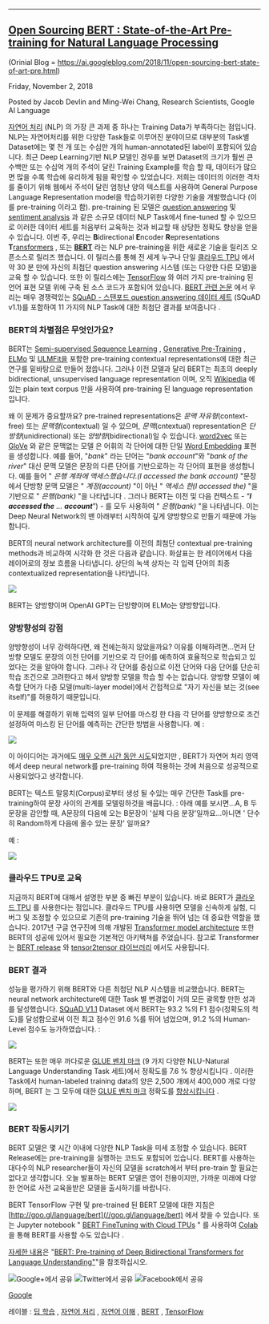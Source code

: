 * * *

[Open Sourcing BERT : State-of-the-Art Pre-training for Natural Language Processing](http://ai.googleblog.com/2018/11/open-sourcing-bert-state-of-art-pre.html "Open Sourcing BERT : 자연어 처리를위한 최첨단 사전 교육")
--------------------------------------------------------------------------------------------------------------------------------------------------------------------
(Orinial Blog = https://ai.googleblog.com/2018/11/open-sourcing-bert-state-of-art-pre.html)


Friday, November 2, 2018

Posted by Jacob Devlin and Ming-Wei Chang, Research Scientists, Google AI Language   

[자연어 처리](https://en.wikipedia.org/wiki/Natural_language_processing) (NLP) 의 가장 큰 과제 중 하나는 Training Data가 부족하다는 점입니다. NLP는 자연어처리를 위한 다양한 Task들로 이루어진 분야이므로 대부분의 Task별 Dataset에는 몇 천 개 또는 수십만 개의 human-annotated된 label이 포함되어 있습니다. 최근 Deep Learning기반 NLP 모델인 경우를 보면 Dataset의 크기가 훨씬 큰 수백만 또는 수십억 개의 주석이 달린 Training Example를 학습 할 때, 데이터가 많으면 많을 수록 학습에 유리하게 됨을 확인할 수 있었습니다.  저희는 데이터의 이러한 격차를 줄이기 위해 웹에서 주석이 달린 엄청난 양의 텍스트를 사용하여 General Purpose Language Representation model을 학습하기위한 다양한 기술을 개발했습니다 (이를 pre-training 이라고 함). pre-training 된 모델은 [question answering](https://en.wikipedia.org/wiki/Question_answering) 및 [sentiment analysis](https://en.wikipedia.org/wiki/Sentiment_analysis) 과 같은 소규모 데이터 NLP Task에서 fine-tuned 할 수 있으므로 이러한 데이터 세트를 처음부터 교육하는 것과 비교할 때 상당한 정확도 향상을 얻을 수 있습니다. 이번 주, 우리는 **B**idirectional **E**ncoder **R**epresentations **T**[ransformers](https://ai.googleblog.com/2017/08/transformer-novel-neural-network.html) , 또는 [**BERT**](//goo.gl/language/bert) 라는 NLP pre-training을 위한 새로운 기술을 릴리즈 오픈소스로 릴리즈 했습니다. 이 릴리스를 통해 전 세계 누구나 ​​단일 [클라우드 TPU](https://cloud.google.com/tpu/) 에서 약 30 분 만에 자신의 최첨단 question answering 시스템 (또는 다양한 다른 모델)을 교육 할 수 있습니다. 또한 이 릴리스에는 [TensorFlow](https://www.tensorflow.org/) 와 여러 가지 pre-training 된 언어 표현 모델 위에 구축 된 소스 코드가 포함되어 있습니다. [BERT 관련 논문](https://arxiv.org/abs/1810.04805) 에서 우리는 매우 경쟁력있는 [SQuAD - 스탠포드 question answering 데이터 세트](https://rajpurkar.github.io/SQuAD-explorer/) (SQuAD v1.1)를 포함하여 11 가지의 NLP Task에 대한 최첨단 결과를 보여줍니다 .  

### **BERT의 차별점은 무엇인가요?**  
BERT는 [Semi-supervised Sequence Learning](https://arxiv.org/abs/1511.01432) , [Generative Pre-Training](https://blog.openai.com/language-unsupervised/) , [ELMo](https://allennlp.org/elmo) 및 [ULMFit을](http://nlp.fast.ai/classification/2018/05/15/introducting-ulmfit.html) 포함한 pre-training contextual representations에 대한 최근 연구를 밑바탕으로 만들어 졌씁니다. 그러나 이전 모델과 달리 BERT는 최초의 deeply bidirectional, unsupervised language representation 이며, 오직 [Wikipedia](https://www.wikipedia.org/) 에 있는 plain text corpus 만을 사용하여 pre-training 된 language representation 입니다.  

왜 이 문제가 중요할까요? pre-trained representations은 _문맥 자유형_(context-free) 또는 _문맥형_(contextual) 일 수 있으며, _문맥_(cntextual) representation은 _단방향_(unidirectional) 또는 _양방향_(bidirectional)일 수 있습니다. [word2vec](https://en.wikipedia.org/wiki/Word2vec) 또는 [GloVe](https://nlp.stanford.edu/projects/glove/) 와 같은 문맥없는 모델 은 어휘의 각 단어에 대한 단일 [Word Embedding](https://www.tensorflow.org/tutorials/representation/word2vec) 표현을 생성합니다. 예를 들어, "_bank_" 라는 단어는 "_bank account_"와 "_bank of the river_" 대신 문맥 모델은 문장의 다른 단어를 기반으로하는 각 단어의 표현을 생성합니다. 예를 들어 " _은행 계좌에 액세스했습니다.(I accessed the bank account)_ "문장 에서 단방향 문맥 모델은 " _계정(account)_ "이 아닌 " _액세스 한(I accessed the)_ "을 기반으로 " _은행(bank)_ "을 나타냅니다 . 그러나 BERT는 이전 및 다음 컨텍스트 \-  “_**I accessed the** ... **account**_”) \- 를 모두 사용하여 " _은행(bank)_ "을 나타냅니다. 이는 Deep Neural Network의 맨 아래부터 시작하여 깊게 양방향으로 만들기 때문에 가능합니다.  

BERT의 neural network architecture를 이전의 최첨단 contextual pre-training methods과 비교하여 시각화 한 것은 다음과 같습니다. 화살표는 한 레이어에서 다음 레이어로의 정보 흐름을 나타냅니다. 상단의 녹색 상자는 각 입력 단어의 최종 contextualized representation을 나타냅니다.  

[![](https://1.bp.blogspot.com/-RLAbr6kPNUo/W9is5FwUXmI/AAAAAAAADeU/5y9466Zoyoc96vqLjbruLK8i_t8qEdHnQCLcBGAs/s640/image3.png)](https://1.bp.blogspot.com/-RLAbr6kPNUo/W9is5FwUXmI/AAAAAAAADeU/5y9466Zoyoc96vqLjbruLK8i_t8qEdHnQCLcBGAs/s1600/image3.png)

BERT는 양방향이며 OpenAI GPT는 단방향이며 ELMo는 양방향입니다.


### **양방향성의 강점**
양방향성이 너무 강력하다면, 왜 전에는하지 않았을까요? 이유를 이해하려면...먼저 단방향 모델도 문장의 이전 단어를 기반으로 각 단어를 예측하여 효율적으로 학습되고 있었다는 것을 알아야 합니다. 그러나 각 단어를 중심으로 이전 단어와 다음 단어를 단순히 학습 조건으로 고려한다고 해서 양방향 모델을 학습 할 수는 없습니다. 양방향 모델이 예측할 단어가 다층 모델(multi-layer model)에서 간접적으로 "자기 자신을 보는 것(see itself)"를 허용하기 때문입니다.  

이 문제를 해결하기 위해 입력의 일부 단어를 마스킹 한 다음 각 단어를 양방향으로 조건 설정하여 마스킹 된 단어를 예측하는 간단한 방법을 사용합니다. 예 :  

[![](https://2.bp.blogspot.com/-pNxcHHXNZg0/W9iv3evVyOI/AAAAAAAADfA/KTSvKXNzzL0W8ry28PPl7nYI1CG_5WuvwCLcBGAs/s640/f1.png)](https://2.bp.blogspot.com/-pNxcHHXNZg0/W9iv3evVyOI/AAAAAAAADfA/KTSvKXNzzL0W8ry28PPl7nYI1CG_5WuvwCLcBGAs/s1600/f1.png)

이 아이디어는 과거에도 [매우 오랜 시간 동안 시도](http://psycnet.apa.org/record/1955-00850-001)되었지만 , BERT가 자연어 처리 영역에서 deep neural network를 pre-training 하여 적용하는 것에 처음으로 성공적으로 사용되었다고 생각합니다.  

BERT는 텍스트 말뭉치(Corpus)로부터 생성 될 수있는 매우 간단한 Task를 pre-training하여 문장 사이의 관계를 모델링하것을 배웁니다. :  아래 예를 보시면...A, B 두 문장을 감안할 때, A문장의 다음에 오는 B문장이 '실제 다음 분장'일까요...아니면 ' 단수히 Random하게 다음에 올수 있는 문장' 일까요?

예 :  

[![](https://4.bp.blogspot.com/-K_7yu3kjF18/W9iv-R-MnyI/AAAAAAAADfE/xUwR_G1iTY0vq9X-Z3LnW5t4NLS9BQzdgCLcBGAs/s640/f2.png)](https://4.bp.blogspot.com/-K_7yu3kjF18/W9iv-R-MnyI/AAAAAAAADfE/xUwR_G1iTY0vq9X-Z3LnW5t4NLS9BQzdgCLcBGAs/s1600/f2.png)

### **클라우드 TPU로 교육**  
지금까지 BERT에 대해서 설명한 부분 중 빠진 부분이 있습니다. 바로 BERT가 [클라우드 TPU](https://cloud.google.com/tpu/docs/tpus) 를 사용한다는 점입니다. 클라우드 TPU를 사용하면 모델을 신속하게 실험, 디버그 및 조정할 수 있으므로 기존의 pre-training 기술을 뛰어 넘는 데 중요한 역할을 했습니다. 2017년 구글 연구진에 의해 개발된 [Transformer model architecture](https://ai.googleblog.com/2017/08/transformer-novel-neural-network.html) 또한 BERT의 성공에 있어서 필요한 기본적인 아키택쳐를 주었습니다. 참고로 Transformer는 [BERT release](//goo.gl/language/bert) 와 [tensor2tensor 라이브러리](https://github.com/tensorflow/tensor2tensor) 에서도 사용됩니다.  

### **BERT 결과**  
성능을 평가하기 위해 BERT와 다른 최첨단 NLP 시스템을 비교했습니다. BERT는 neural network architecture에 대한 Task 별 변경없이 거의 모든 괄목할 만한 성과를 달성했습니다. [SQuAD V1.1](https://rajpurkar.github.io/SQuAD-explorer/) Dataset 에서 BERT는 93.2 %의 F1 점수(정확도의 척도)를 달성함으로써 이전 최고 점수인 91.6 %를 뛰어 넘었으며, 91.2 %의 Human-Level 점수도 능가하였습니다. :  

[![](https://4.bp.blogspot.com/-iQZIsE3lbVY/W9i8Tc-F7RI/AAAAAAAADfU/DrxjBoDfqrwe6GJUxENqWuzQ0IPlgT3TgCLcBGAs/s640/image3.png)](https://4.bp.blogspot.com/-iQZIsE3lbVY/W9i8Tc-F7RI/AAAAAAAADfU/DrxjBoDfqrwe6GJUxENqWuzQ0IPlgT3TgCLcBGAs/s1600/image3.png)

BERT는 또한 매우 까다로운 [GLUE 벤치 마크](https://gluebenchmark.com/) (9 가지 다양한 NLU-Natural Language Understanding Task 세트)에서 정확도를 7.6 % 향상시킵니다 . 이러한 Task에서 human-labeled training data의 양은 2,500 개에서 400,000 개로 다양하며, BERT 는 그 모두에 대한 [GLUE 벤치 마크](https://gluebenchmark.com/leaderboard) 정확도를 [향상시킵니다](https://gluebenchmark.com/leaderboard) .  

[![](https://1.bp.blogspot.com/-LF3fzlLXOjI/W9i8hcEKTxI/AAAAAAAADfY/HG-K6NGNNRIIfnojh_9G_83DkauwiSz3gCLcBGAs/s640/image1.png)](https://1.bp.blogspot.com/-LF3fzlLXOjI/W9i8hcEKTxI/AAAAAAAADfY/HG-K6NGNNRIIfnojh_9G_83DkauwiSz3gCLcBGAs/s1600/image1.png)

### **BERT 작동시키기**  
BERT 모델은 몇 시간 이내에 다양한 NLP Task을 미세 조정할 수 있습니다. BERT Release에는 pre-training을 실행하는 코드도 포함되어 있습니다. BERT를 사용하는 대다수의 NLP researcher들이 자신의 모델을 scratch에서 부터 pre-train 할 필요는 없다고 생각합니다. 오늘 발표하는 BERT 모델은 영어 전용이지만, 가까운 미래에 다양한 언어로 사전 교육을받은 모델을 출시하기를 바랍니다.  

BERT TensorFlow 구현 및 pre-trained 된 BERT 모델에 대한 지침은 [http://goo.gl/language/bert](//goo.gl/language/bert) 에서 찾을 수 있습니다. 또는 Jupyter notebook " [BERT FineTuning with Cloud TPUs](https://colab.sandbox.google.com/github/tensorflow/tpu/blob/master/tools/colab/bert_finetuning_with_cloud_tpus.ipynb) " 를 사용하여 [Colab](https://colab.sandbox.google.com/) 을 통해 BERT를 사용할 수도 있습니다 .[](https://colab.sandbox.google.com/github/tensorflow/tpu/blob/master/tools/colab/bert_finetuning_with_cloud_tpus.ipynb)  

[자세한 내용](https://arxiv.org/abs/1810.04805)은 "[BERT: Pre-training of Deep Bidirectional Transformers for Language Understanding"](https://arxiv.org/abs/1810.04805)"을 참조하십시오.

 ![Google+에서 공유](https://www.gstatic.com/images/branding/google_plus/2x/ic_w_post_gplus_black_24dp.png)  ![Twitter에서 공유](https://www.gstatic.com/images/icons/material/system/2x/post_twitter_black_24dp.png)  ![Facebook에서 공유](https://www.gstatic.com/images/icons/material/system/2x/post_facebook_black_24dp.png)

[Google](https://plus.google.com/112374322230920073195)

레이블 : [딥 학습](http://ai.googleblog.com/search/label/Deep%20Learning) , [자연어 처리](http://ai.googleblog.com/search/label/Natural%20Language%20Processing) , [자연어 이해](http://ai.googleblog.com/search/label/Natural%20Language%20Understanding) , [BERT](http://ai.googleblog.com/search/label/open%20source) , [TensorFlow](http://ai.googleblog.com/search/label/TensorFlow)
